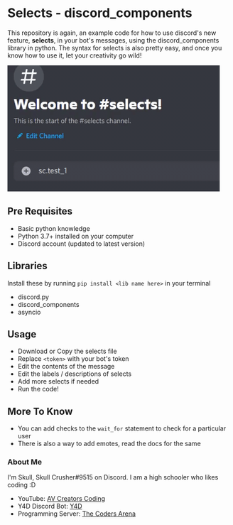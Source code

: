 # Selects - discord_components
This repository is again, an example code for how to use discord's new feature, **selects**, in your bot's messages, using the discord_components library in python.
The syntax for selects is also pretty easy, and once you know how to use it, let your creativity go wild! 

![git.gif](https://github.com/SkullCrusher0003/selects/blob/main/githubSelect.gif)

## Pre Requisites
- Basic python knowledge
- Python 3.7+ installed on your computer
- Discord account (updated to latest version)

## Libraries
Install these by running `pip install <lib name here>` in your terminal
- discord.py
- discord_components
- asyncio 

## Usage
- Download or Copy the selects file
- Replace `<token>` with your bot's token
- Edit the contents of the message
- Edit the labels / descriptions of selects
- Add more selects if needed
- Run the code!

## More To Know
- You can add checks to the `wait_for` statement to check for a particular user
- There is also a way to add emotes, read the docs for the same

### About Me
I'm Skull, Skull Crusher#9515 on Discord. I am a high schooler who likes coding :D

- YouTube: [AV Creators Coding](https://www.youtube.com/channel/UCcWfrKzR9cm-QKUZKAcxLXQ)
- Y4D Discord Bot: [Y4D](https://dsc.gg/y4d)
- Programming Server: [The Coders Arena](https://dsc.gg/codersarena)
